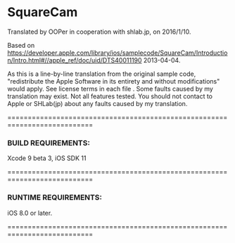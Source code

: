 # SquareCam

Translated by OOPer in cooperation with shlab.jp, on 2016/1/10.

Based on
<https://developer.apple.com/library/ios/samplecode/SquareCam/Introduction/Intro.html#//apple_ref/doc/uid/DTS40011190>
2013-04-04.

As this is a line-by-line translation from the original sample code, "redistribute the Apple Software in its entirety and without modifications" would apply. See license terms in each file .
Some faults caused by my translation may exist. Not all features tested.
You should not contact to Apple or SHLab(jp) about any faults caused by my translation.

===========================================================================
### BUILD REQUIREMENTS:

Xcode 9 beta 3, iOS SDK 11

===========================================================================
### RUNTIME REQUIREMENTS:

iOS 8.0 or later.

===========================================================================
